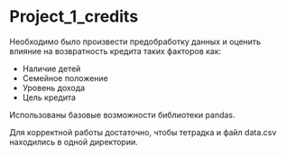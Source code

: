 # Project_1_credits
Необходимо было произвести предобработку данных и оценить влияние на возвратность кредита таких факторов как:
- Наличие детей
- Семейное положение
- Уровень дохода
- Цель кредита

Использованы базовые возможности библиотеки pandas.  

Для корректной работы достаточно, чтобы тетрадка и файл data.csv находились в одной директории.
